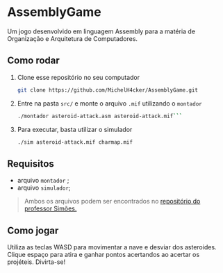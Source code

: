 # AssemblyGame
Um jogo desenvolvido em linguagem Assembly para a matéria de Organização e Arquitetura de Computadores. 

## Como rodar
1. Clone esse repositório no seu computador
   ```bash
   git clone https://github.com/MichelH4cker/AssemblyGame.git
   ```
2. Entre na pasta ```src/``` e monte o arquivo ```.mif``` utilizando o ```montador```
    ```bash
    ./montador asteroid-attack.asm asteroid-attack.mif``` 
3. Para executar, basta utilizar o simulador
   ```bash
   ./sim asteroid-attack.mif charmap.mif
   ```

## Requisitos 
* arquivo ```montador``` ;
* arquivo ```simulador```;

> Ambos os arquivos podem ser encontrados no [repositório do professor Simões.](https://github.com/simoesusp/Processador-ICMC.git) 


## Como jogar
Utiliza as teclas WASD para movimentar a nave e desviar dos asteroides. Clique espaço para atira e ganhar pontos acertandos ao acertar os projéteis. Divirta-se!
